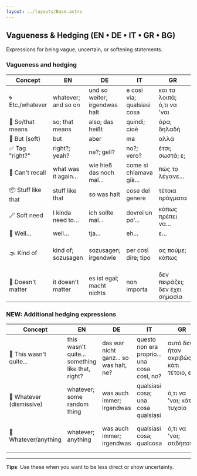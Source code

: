 ```yaml
---
layout: ../layouts/Base.astro
---
```

## Vagueness & Hedging (EN • DE • IT • GR • BG)

Expressions for being vague, uncertain, or softening statements.

### Vagueness and hedging
| Concept | EN | DE | IT | GR | BG |
|---|---|---|---|---|---|
| 🌀 Etc./whatever | whatever; and so on | und so weiter; irgendwas halt | e così via; qualsiasi cosa | και τα λοιπά; ό,τι να 'ναι | не знам си какво… |
| 🔁 So/that means | so; that means | also; das heißt | quindi; cioè | άρα; δηλαδή | значи |
| 🚧 But (soft) | but | aber | ma | αλλά | ама |
| ✅ Tag "right?" | right?; yeah? | ne?; gell? | no?; vero? | έτσι; σωστά; ε; | нали? |
| 🧠 Can't recall | what was it again… | wie hieß das noch mal… | come si chiamava già… | πώς το λέγανε… | к'во беше там… |
| 📦 Stuff like that | stuff like that | so was halt | cose del genere | τέτοια πράγματα | такива там |
| 🪄 Soft need | I kinda need to… | ich sollte mal… | dovrei un po'… | κάπως πρέπει να… | нещо трябва да… |
| 🤷 Well… | well… | tja… | eh… | ε… | еми… |
| 🌫️ Kind of | kind of; sozusagen | sozusagen; irgendwie | per così dire; tipo | ας πούμε; κάπως | така да се каже; нещо като |
| 🤷 Doesn't matter | it doesn't matter | es ist egal; macht nichts | non importa | δεν πειράζει; δεν έχει σημασία | няма значение |

### NEW: Additional hedging expressions
| Concept | EN | DE | IT | GR | BG |
|---|---|---|---|---|---|
| 🤷 This wasn't quite... | this wasn't quite... something like that, right? | das war nicht ganz... so was halt, ne? | questo non era proprio... una cosa così, no? | αυτό δεν ήταν ακριβώς... κάτι τέτοιο, ε; | тоя не беше чак... нещо такова нали |
| 🤷 Whatever (dismissive) | whatever; some random thing | was auch immer; irgendwas | qualsiasi cosa; una cosa qualsiasi | ό,τι να 'ναι; κάτι τυχαίο | еди какво си |
| 🔄 Whatever/anything | whatever; anything | was auch immer; irgendwas | qualsiasi cosa; qualcosa | ό,τι να 'ναι; οτιδήποτε | каквото и да е; нещо си |

---
**Tips**: Use these when you want to be less direct or show uncertainty.
